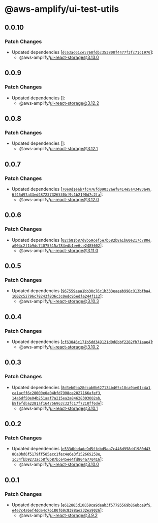 # @aws-amplify/ui-test-utils

## 0.0.10

### Patch Changes

- Updated dependencies [[`dc63ac61ce5768fdbc353800f4477f3fc71c1970`](https://github.com/aws-amplify/amplify-ui/commit/dc63ac61ce5768fdbc353800f4477f3fc71c1970)]:
  - @aws-amplify/ui-react-storage@3.13.0

## 0.0.9

### Patch Changes

- Updated dependencies []:
  - @aws-amplify/ui-react-storage@3.12.2

## 0.0.8

### Patch Changes

- Updated dependencies []:
  - @aws-amplify/ui-react-storage@3.12.1

## 0.0.7

### Patch Changes

- Updated dependencies [[`70e0d1eab7fc476fd09032aef8414e5a43483a49`](https://github.com/aws-amplify/amplify-ui/commit/70e0d1eab7fc476fd09032aef8414e5a43483a49), [`6f45d97a33ed487237326530bf9c1b2190d7c2fa`](https://github.com/aws-amplify/amplify-ui/commit/6f45d97a33ed487237326530bf9c1b2190d7c2fa)]:
  - @aws-amplify/ui-react-storage@3.12.0

## 0.0.6

### Patch Changes

- Updated dependencies [[`02cb81b87d8b59cef5e7b582b8a1b60e217c780e`](https://github.com/aws-amplify/amplify-ui/commit/02cb81b87d8b59cef5e7b582b8a1b60e217c780e), [`a004c2f1b9dc74075515a784edb1ee6ce2485602`](https://github.com/aws-amplify/amplify-ui/commit/a004c2f1b9dc74075515a784edb1ee6ce2485602)]:
  - @aws-amplify/ui-react-storage@3.11.0

## 0.0.5

### Patch Changes

- Updated dependencies [[`967559aaa1bb30c76c1b333eaeab998c013bfba4`](https://github.com/aws-amplify/amplify-ui/commit/967559aaa1bb30c76c1b333eaeab998c013bfba4), [`1002c52796c78243f836c3c0edc95edfe244f112`](https://github.com/aws-amplify/amplify-ui/commit/1002c52796c78243f836c3c0edc95edfe244f112)]:
  - @aws-amplify/ui-react-storage@3.10.3

## 0.0.4

### Patch Changes

- Updated dependencies [[`cf63046c171b5dd349121d0d8bbf2282fb71aae4`](https://github.com/aws-amplify/amplify-ui/commit/cf63046c171b5dd349121d0d8bbf2282fb71aae4)]:
  - @aws-amplify/ui-react-storage@3.10.2

## 0.0.3

### Patch Changes

- Updated dependencies [[`8d3eb0ba28dcab0b627134b465c18ca9ae01c4a1`](https://github.com/aws-amplify/amplify-ui/commit/8d3eb0ba28dcab0b627134b465c18ca9ae01c4a1), [`ca1acff6c20000e0a04bfd7908ce2027166afef3`](https://github.com/aws-amplify/amplify-ui/commit/ca1acff6c20000e0a04bfd7908ce2027166afef3), [`14a6df50e04b251aaf7a215ea2a84628303002ab`](https://github.com/aws-amplify/amplify-ui/commit/14a6df50e04b251aaf7a215ea2a84628303002ab), [`b8fefdba2281af164756963c32fc17f7210ff6de`](https://github.com/aws-amplify/amplify-ui/commit/b8fefdba2281af164756963c32fc17f7210ff6de)]:
  - @aws-amplify/ui-react-storage@3.10.1

## 0.0.2

### Patch Changes

- Updated dependencies [[`e533dbbdade9d5ffdbd5aa7c446d958dd1980d43`](https://github.com/aws-amplify/amplify-ui/commit/e533dbbdade9d5ffdbd5aa7c446d958dd1980d43), [`80a0bd6f5179ff585ecc1fec4e6e3f152669258e`](https://github.com/aws-amplify/amplify-ui/commit/80a0bd6f5179ff585ecc1fec4e6e3f152669258e), [`1c34fbb9273acb8f6b87bce45ee4fd804a770416`](https://github.com/aws-amplify/amplify-ui/commit/1c34fbb9273acb8f6b87bce45ee4fd804a770416)]:
  - @aws-amplify/ui-react-storage@3.10.0

## 0.0.1

### Patch Changes

- Updated dependencies [[`e612885d10058ca9deab3f57795569b86ebce9f9`](https://github.com/aws-amplify/amplify-ui/commit/e612885d10058ca9deab3f57795569b86ebce9f9), [`e4e7c4a6ef4dde4c76180f69c8388ae232ea9026`](https://github.com/aws-amplify/amplify-ui/commit/e4e7c4a6ef4dde4c76180f69c8388ae232ea9026)]:
  - @aws-amplify/ui-react-storage@3.9.2
